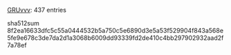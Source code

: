 [GRUvvv](https://github.com/X33R00): 437 entries

sha512sum 8f2ea16633dfc5c55a0444532b5a750c5e6890d3e5a53f529904f843a568e5fe9e678c3de7da2d1a3068b6009dd93339fd2de410c4bb297902932aad2f7a78ef
